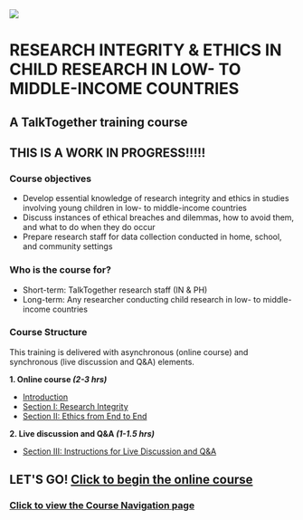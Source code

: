 <img src="https://talktogproject.github.io/ethics/img/TT-UP-TPF.png" style="display: block; margin: auto;">

# RESEARCH INTEGRITY & ETHICS IN CHILD RESEARCH IN LOW- TO MIDDLE-INCOME COUNTRIES
## A TalkTogether training course

## THIS IS A WORK IN PROGRESS!!!!!

### Course objectives

-	Develop essential knowledge of research integrity and ethics in studies involving young children in low- to middle-income countries
-	Discuss instances of ethical breaches and dilemmas, how to avoid them, and what to do when they do occur
-	Prepare research staff for data collection conducted in home, school, and community settings

### Who is the course for?

-	Short-term: TalkTogether research staff (IN & PH)
-	Long-term: Any researcher conducting child research in low- to middle-income countries

### Course Structure

This training is delivered with asynchronous (online course) and synchronous (live discussion and Q&A) elements.

**1. Online course *(2-3 hrs)***
- [Introduction](intro.md)
- [Section I: Research Integrity](integrity.md)
- [Section II: Ethics from End to End](endto.md)

**2. Live discussion and Q&A *(1-1.5 hrs)***
- [Section III: Instructions for Live Discussion and Q&A](discussion.md)

## LET'S GO! [Click to begin the online course](intro.md)
### [Click to view the Course Navigation page](toc.md)

